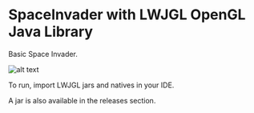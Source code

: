 # SpaceInvader with LWJGL OpenGL Java Library

Basic Space Invader.

![alt text](https://i.ibb.co/myGs6BW/Screenshot-410.png)

To run, import LWJGL jars and natives in your IDE.

A jar is also available in the releases section.
